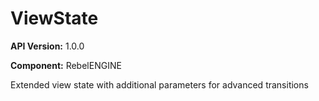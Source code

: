 # ViewState

**API Version:** 1.0.0

**Component:** RebelENGINE

Extended view state with additional parameters for advanced transitions

